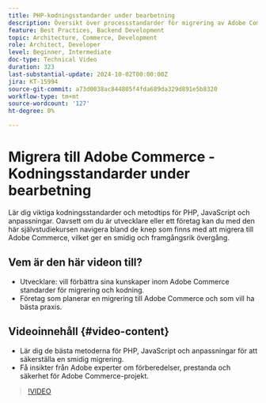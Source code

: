 ```yaml
---
title: PHP-kodningsstandarder under bearbetning
description: Översikt över processstandarder för migrering av Adobe Commerce, som omfattar PHP, JavaScript och metodtips för anpassning.
feature: Best Practices, Backend Development
topic: Architecture, Commerce, Development
role: Architect, Developer
level: Beginner, Intermediate
doc-type: Technical Video
duration: 323
last-substantial-update: 2024-10-02T00:00:00Z
jira: KT-15994
source-git-commit: a73d0038ac844805f4fda689da329d891e5b8320
workflow-type: tm+mt
source-wordcount: '127'
ht-degree: 0%

---
```



# Migrera till Adobe Commerce - Kodningsstandarder under bearbetning

Lär dig viktiga kodningsstandarder och metodtips för PHP, JavaScript och anpassningar. Oavsett om du är utvecklare eller ett företag kan du med den här självstudiekursen navigera bland de knep som finns med att migrera till Adobe Commerce, vilket ger en smidig och framgångsrik övergång.

## Vem är den här videon till?

* Utvecklare: vill förbättra sina kunskaper inom Adobe Commerce standarder för migrering och kodning.
* Företag som planerar en migrering till Adobe Commerce och som vill ha bästa praxis.

## Videoinnehåll {#video-content}

* Lär dig de bästa metoderna för PHP, JavaScript och anpassningar för att säkerställa en smidig migrering.
* Få insikter från Adobe experter om förberedelser, prestanda och säkerhet för Adobe Commerce-projekt.

>[!VIDEO](https://video.tv.adobe.com/v/3434857?learn=on)
